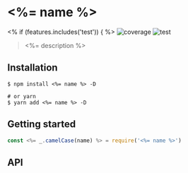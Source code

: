 # <%= name %>
<% if (features.includes('test')) { %>
![coverage](https://img.shields.io/badge/coverage-98.01%25-green) ![test](https://img.shields.io/badge/passed-tests-blue)
> <%= description %>

## Installation

```shell
$ npm install <%= name %> -D

# or yarn
$ yarn add <%= name %> -D
```

## Getting started

```javascript
const <%= _.camelCase(name) %> = require('<%= name %>')

```

## API


